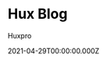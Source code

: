 ---
title: Hux Blog
github: https://github.com/Huxpro/huxpro.github.io
demo: http://huangxuan.me/
license: Apache-2.0 License
author: Huxpro
author_link: ''
date: 2021-04-29T00:00:00.000Z
ssg:
  - Jekyll
cms: null
css: null
category:
  - Blog
description: null
draft: false
publish_date: '2015-01-29T15:03:17Z'
update_date: '2022-08-15T10:37:47Z'
github_star: 6437
github_fork: 4300
---